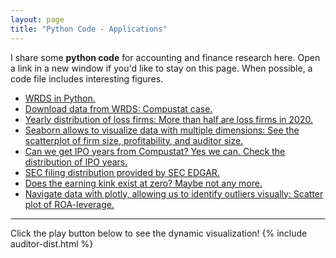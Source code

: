 ```yaml
---
layout: page
title: "Python Code - Applications"
---
```


I share some **python code** for accounting and finance research here. Open a link in a new window if you'd like to stay on this page. When possible, a code file includes interesting figures.<br/>


* [WRDS in Python.](https://github.com/jaeyoonyu/blog-posting/blob/master/wrds-intro.ipynb)<br/>
* [Download data from WRDS: Compustat case.](https://github.com/jaeyoonyu/blog-posting/blob/master/wrds-download-compustat.ipynb)<br/>
* [Yearly distribution of loss firms: More than half are loss firms in 2020.](https://github.com/jaeyoonyu/blog-posting/blob/master/compustat-loss-firm-distribution.ipynb) <br/>
* [Seaborn allows to visualize data with multiple dimensions: See the scatterplot of firm size, profitability, and auditor size.](https://github.com/jaeyoonyu/blog-posting/blob/master/sctterplot-ROA-size-Big4.ipynb)<br/>
* [Can we get IPO years from Compustat? Yes we can. Check the distribution of IPO years.](https://github.com/jaeyoonyu/blog-posting/blob/master/Compustat-ipodate.ipynb)<br/>
* [SEC filing distribution provided by SEC EDGAR.](https://github.com/jaeyoonyu/sec-archives/blob/master/SEC_filings_dist.ipynb)<br/>
* [Does the earning kink exist at zero? Maybe not any more.](https://github.com/jaeyoonyu/blog-posting/blob/master/is-there-kink-around-zero.ipynb)<br/>
* [Navigate data with plotly, allowing us to identify outliers visually: Scatter plot of ROA-leverage.](https://rawcdn.githack.com/jaeyoonyu/blog-posting/6bfcbbd164951cd69941ee2a33b779f5d519c769/plotly-hovering.html)<br/>



---
Click the play button below to see the dynamic visualization!
{% include auditor-dist.html %}






<!-- To render HTML and get a link:
https://raw.githack.com/
-->
<!-- Yearly distribution of Audit Analytics <br/>
Distribution of Critical Audit Matters <br/>
Yearly distribution of going-concern opinions <br/> 
Introduction to matplotlib <br/> 
Introduction to seaborn <br/> 
Introduction to financedatareader <br/> 
Introduction to bokeh <br/> 
Introduction to plotly <br/> 
Visualization with hovering function: https://plotly.com/python/hover-text-and-formatting/ <br/>
-->